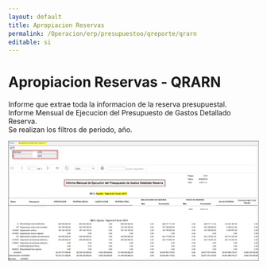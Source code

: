 ```yaml
---
layout: default
title: Apropiacion Reservas  
permalink: /Operacion/erp/presupuestoo/qreporte/qrarn  
editable: si
---
```


# Apropiacion Reservas - QRARN


Informe que extrae toda la informacion de la reserva presupuestal.  
Informe Mensual de Ejecucion del Presupuesto de Gastos Detallado Reserva.  
Se realizan los filtros de periodo, año.

![](QRARN1.png)	



